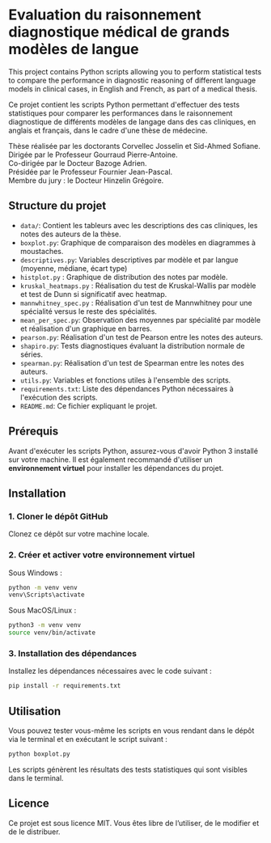 # Evaluation du raisonnement diagnostique médical de grands modèles de langue

This project contains Python scripts allowing you to perform statistical tests to compare the performance in diagnostic reasoning of different language models in clinical cases, in English and French, as part of a medical thesis.

Ce projet contient les scripts Python permettant d'effectuer des tests statistiques pour comparer les performances dans le raisonnement diagnostique de différents modèles de langage dans des cas cliniques, en anglais et français, dans le cadre d'une thèse de médecine.

Thèse réalisée par les doctorants Corvellec Josselin et Sid-Ahmed Sofiane.\
Dirigée par le Professeur Gourraud Pierre-Antoine.\
Co-dirigée par le Docteur Bazoge Adrien.\
Présidée par le Professeur Fournier Jean-Pascal.\
Membre du jury : le Docteur Hinzelin Grégoire.

## Structure du projet

- `data/`: Contient les tableurs avec les descriptions des cas cliniques, les notes des auteurs de la thèse.
- `boxplot.py`: Graphique de comparaison des modèles en diagrammes à moustaches.
- `descriptives.py`: Variables descriptives par modèle et par langue (moyenne, médiane, écart type)
- `histplot.py` : Graphique de distribution des notes par modèle.
- `kruskal_heatmaps.py` : Réalisation du test de Kruskal-Wallis par modèle et test de Dunn si significatif avec heatmap.
- `mannwhitney_spec.py` : Réalisation d'un test de Mannwhitney pour une spécialité versus le reste des spécialités.
- `mean_per_spec.py`: Observation des moyennes par spécialité par modèle et réalisation d'un graphique en barres.
- `pearson.py`: Réalisation d'un test de Pearson entre les notes des auteurs.
- `shapiro.py`: Tests diagnostiques évaluant la distribution normale de séries.
- `spearman.py`: Réalisation d'un test de Spearman entre les notes des auteurs.
- `utils.py`: Variables et fonctions utiles à l'ensemble des scripts.
- `requirements.txt`: Liste des dépendances Python nécessaires à l'exécution des scripts.
- `README.md`: Ce fichier expliquant le projet.

## Prérequis

Avant d'exécuter les scripts Python, assurez-vous d'avoir Python 3 installé sur votre machine. Il est également recommandé d'utiliser un **environnement virtuel** pour installer les dépendances du projet.

## Installation

### 1. Cloner le dépôt GitHub

Clonez ce dépôt sur votre machine locale.

### 2. Créer et activer votre environnement virtuel

Sous Windows :

```bash
python -m venv venv
venv\Scripts\activate
```

Sous MacOS/Linux :

```bash
python3 -m venv venv
source venv/bin/activate
```

### 3. Installation des dépendances

Installez les dépendances nécessaires avec le code suivant :

```bash
pip install -r requirements.txt
```

## Utilisation

Vous pouvez tester vous-même les scripts en vous rendant dans le dépôt via le terminal et en exécutant le script suivant :

```bash
python boxplot.py
```

Les scripts génèrent les résultats des tests statistiques qui sont visibles dans le terminal.

## Licence

Ce projet est sous licence MIT. Vous êtes libre de l’utiliser, de le modifier et de le distribuer.
